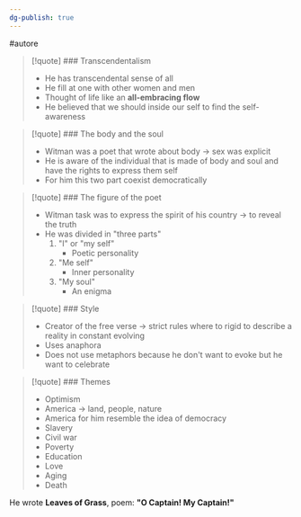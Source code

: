```yaml
---
dg-publish: true
---
```

#autore 

>[!quote] ### Transcendentalism
>- He has transcendental sense of all
>- He fill at one with other women and men
>- Thought of life like an **all-embracing flow**
>- He believed that we should inside our self to find the self-awareness

>[!quote] ### The body and the soul
>- Witman was a poet that wrote about body -> sex was explicit
>- He is aware of the individual that is made of body and soul and have the rights to express them self
>- For him this two part coexist democratically

>[!quote] ### The figure of the poet
>- Witman task was to express the spirit of his country -> to reveal the truth
>- He was divided in "three parts"
>	1. "I" or "my self" 
>		- Poetic personality
>	2. "Me self"
>		- Inner personality
>	3. "My soul"
>		- An enigma

>[!quote] ### Style
>- Creator of the free verse -> strict rules where to rigid to describe a reality in constant evolving
>- Uses anaphora
>- Does not use metaphors because he don't want to evoke but he want to celebrate

>[!quote] ### Themes
>- Optimism
>- America -> land, people, nature
>- America for him resemble the idea of democracy
>- Slavery
>- Civil war
>- Poverty
>- Education
>- Love
>- Aging
>- Death

He wrote **Leaves of Grass**, poem: **"O Captain! My Captain!"**